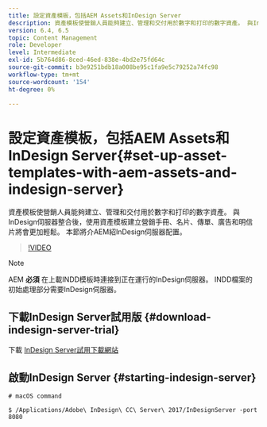 ```yaml
---
title: 設定資產模板，包括AEM Assets和InDesign Server
description: 資產模板使營銷人員能夠建立、管理和交付用於數字和打印的數字資產。 與InDesign伺服器整合後，使用資產模板建立營銷手冊、名片、傳單、廣告和明信片將會更加輕鬆。 本節將介AEM紹InDesign伺服器配置。
version: 6.4, 6.5
topic: Content Management
role: Developer
level: Intermediate
exl-id: 5b764d86-8ced-46ed-838e-4bd2e75fd64c
source-git-commit: b3e9251bdb18a008be95c1fa9e5c79252a74fc98
workflow-type: tm+mt
source-wordcount: '154'
ht-degree: 0%

---
```


# 設定資產模板，包括AEM Assets和InDesign Server{#set-up-asset-templates-with-aem-assets-and-indesign-server}

資產模板使營銷人員能夠建立、管理和交付用於數字和打印的數字資產。 與InDesign伺服器整合後，使用資產模板建立營銷手冊、名片、傳單、廣告和明信片將會更加輕鬆。 本節將介AEM紹InDesign伺服器配置。

>[!VIDEO](https://video.tv.adobe.com/v/17069?quality=12&learn=on)

>[!NOTE]
>
>AEM **必須** 在上載INDD模板時連接到正在運行的InDesign伺服器。 INDD檔案的初始處理部分需要InDesign伺服器。

## 下載InDesign Server試用版 {#download-indesign-server-trial}

下載 [InDesign Server試用下載網站](https://www.adobeprerelease.com/)

## 啟動InDesign Server {#starting-indesign-server}

```shell
# macOS command

$ /Applications/Adobe\ InDesign\ CC\ Server\ 2017/InDesignServer -port 8080
```
